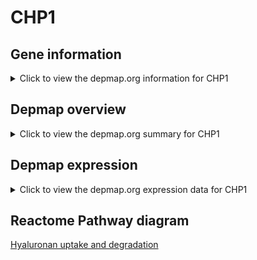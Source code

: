 <h1>CHP1</h1>

<h2>Gene information</h2>
<details>
  <summary>Click to view the depmap.org information for CHP1</summary>
  <iframe src="https://depmap.org/portal/gene/CHP1?tab=about" style="border:none;width:100%;height:800px"></iframe>
</details>

<h2>Depmap overview</h2>
<details>
  <summary>Click to view the depmap.org summary for CHP1</summary>
  <iframe src="https://depmap.org/portal/gene/CHP1?tab=overview" style="border:none;width:100%;height:800px"></iframe>
</details>

<h2>Depmap expression</h2>
<details>
  <summary>Click to view the depmap.org expression data for CHP1</summary>
  <iframe src="https://depmap.org/portal/gene/CHP1?tab=characterization" style="border:none;width:100%;height:800px"></iframe>
</details>



<h2>Reactome Pathway diagram</h2>
<a href="https://reactome.org/PathwayBrowser/#/R-HSA-2160916" target="_BLANK">Hyaluronan uptake and degradation</a>



